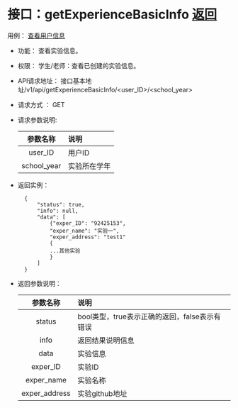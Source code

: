 # 接口：getExperienceBasicInfo  [返回](../README.md)
用例： [查看用户信息](../用例/查看用户信息.md)

- 功能：
    查看实验信息。

- 权限：
    学生/老师：查看已创建的实验信息。

- API请求地址：
    接口基本地址/v1/api/getExperienceBasicInfo/<user_ID>/<school_year>

- 请求方式 ：
    GET

- 请求参数说明:

  |参数名称|说明|
  |:---------:|:--------------------------------------------------------|
  |user_ID|用户ID|
  |school_year|实验所在学年|

- 返回实例：

        {
            "status": true,
            "info": null,
            "data": [
                {"exper_ID": "92425153",
                "exper_name": "实验一",
                "exper_address": "test1"
                {
                ...其他实验
                }
            ]
        }

- 返回参数说明：

  |参数名称|说明|
  |:---------:|:--------------------------------------------------------|
  |status|bool类型，true表示正确的返回，false表示有错误|
  |info|返回结果说明信息|
  |data|实验信息|
  |exper_ID|实验ID|
  |exper_name|实验名称|
  |exper_address|实验github地址|